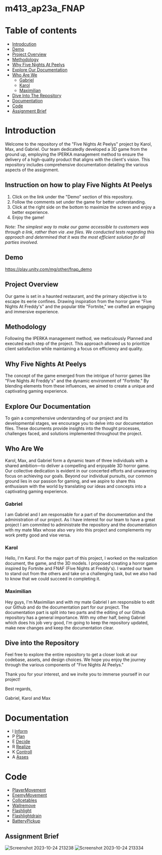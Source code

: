 # m413_ap23a_FNAP

# Table of contents

* [Introdcution](#introduction)
* [Demo](#demo)
* [Project Overview](#project-overview)
* [Methodology](#methodology)
* [Why Five Nights At Peelys](#why-five-nights-at-peelys)
* [Explore Our Documentation](#explore-our-documentation)
* [Who Are We](#who-are-we)
  * [Gabriel](#gabriel)
  * [Karol](#karol)
  * [Maximilian](#maximilian)
* [Dive Into The Repository](#dive-into-the-repository)
* [Documentation](#documentation)
* [Code](#code)
* [Assignment Brief](#assignment-brief)

# Introduction
Welcome to the repository of the "Five Nights At Peelys" project by Karol, Max, and Gabriel. Our team dedicatedly developed a 3D game from the ground up, employing the IPERKA management method to ensure the delivery of a high-quality product that aligns with the client's vision. This repository includes comprehensive documentation detailing the various aspects of the assignment.

## Instruction on how to play Five Nights At Peelys

1. Click on the link under the "Demo" section of this repository.
2. Follow the comments set under the game for better understanding.
3. Click at the right side on the bottom to maximize the screen and enjoy a better experience.
4. Enjoy the game!

*Note: The simplest way to make our game accessible to customers was through a link, rather than via .exe files. We conducted tests regarding this approach and determined that it was the most efficient solution for all parties involved.*

## Demo
https://play.unity.com/mg/other/fnap_demo

## Project Overview
Our game is set in a haunted restaurant, and the primary objective is to escape its eerie confines. Drawing inspiration from the horror game "Five Nights At Freddy's" and the popular title "Fortnite," we crafted an engaging and immersive experience.

## Methodology
Following the IPERKA management method, we meticulously Planned and executed each step of the project. This approach allowed us to prioritize client satisfaction while maintaining a focus on efficiency and quality.

## Why Five Nights At Peelys
The concept of the game emerged from the intrigue of horror games like "Five Nights At Freddy's" and the dynamic environment of "Fortnite." By blending elements from these influences, we aimed to create a unique and captivating gaming experience.

## Explore Our Documentation
To gain a comprehensive understanding of our project and its developmental stages, we encourage you to delve into our documentation files. These documents provide insights into the thought processes, challenges faced, and solutions implemented throughout the project.


## Who Are We
Karol, Max, and Gabriel form a dynamic team of three individuals with a shared ambition—to deliver a compelling and enjoyable 3D horror game. Our collective dedication is evident in our concerted efforts and unwavering focus on achieving our goals. Beyond our individual pursuits, our common ground lies in our passion for gaming, and we aspire to share this enthusiasm with the world by translating our ideas and concepts into a captivating gaming experience.

### Gabriel
I am Gabriel and I am responsable for a part of the documentation and the administration of our project. As I have interest for our team to have a great project I am commited to administrate the repository and the documentation with my mate Max whose also very into this project and complements my work pretty good and vise versa.

### Karol
Hello, I'm Karol. For the major part of this project, I worked on the realization document, the game, and the 3D models. I proposed creating a horror game inspired by Fortnite and FNAF (Five Nights at Freddy's). I wanted our team to stand out from the others and take on a challenging task, but we also had to know that we could succeed in completing it.

### Maximilian
Hey guys, I'm Maximilian and with my mate Gabriel I am responsible to edit our Github and do the documentation part for our project. The documentation part is split into two parts and the editing of our Github repository has a general importance. With my other half, being Gabriel which does his job very good, I'm going to keep the repository updated, make new changes and keep the documentation clear.

## Dive into the Repository
Feel free to explore the entire repository to get a closer look at our codebase, assets, and design choices. We hope you enjoy the journey through the various components of "Five Nights At Peelys."

Thank you for your interest, and we invite you to immerse yourself in our project!

Best regards,

Gabriel, Karol and Max


# Documentation
* I [Inform]
* P [Plan]
* E [Decide]
* R [Realize] 
* K [Controll]
* A [Asses]
  
# Code
* [PlayerMovement]
* [EnemyMovement]
* [Collcetables]
* [Wallremove]
* [Flashlight]
* [Flashlightdrain]
* [BatteryPickup]















[Inform]: https://github.com/Maximilian-Noethe/m413_ap23a_FNAP/tree/main/01_documentation/i-nform/inform.md
[Plan]: https://github.com/Maximilian-Noethe/m413_ap23a_FNAP/tree/main/01_documentation/p-lan/plan.md
[Decide]: https://github.com/Maximilian-Noethe/m413_ap23a_FNAP/tree/main/01_documentation/e-decide/decision.md
[Realize]: https://github.com/Maximilian-Noethe/m413_ap23a_FNAP/tree/main/01_documentation/r-ealise/realization.md
[Controll]: https://github.com/Maximilian-Noethe/m413_ap23a_FNAP/tree/main/01_documentation/k-controll
[Asses]: https://github.com/Maximilian-Noethe/m413_ap23a_FNAP/blob/main/01_documentation/a-sses/asses.md

## Assignment Brief

![Screenshot 2023-10-24 213238](https://github.com/Maximilian-Noethe/m413_ap23a_FNAP/assets/142780256/b6916174-d9b7-496e-9c46-81e19ae87a64)
![Screenshot 2023-10-24 213334](https://github.com/Maximilian-Noethe/m413_ap23a_FNAP/assets/142780256/2570f278-4416-4356-8db5-4409ddd02848)




[PlayerMovement]: https://github.com/Maximilian-Noethe/m413_ap23a_FNAP/blob/main/Code/PlayerMovement.cs
[EnemyMovement]: https://github.com/Maximilian-Noethe/m413_ap23a_FNAP/blob/main/Code/EnemyMovement.cs
[Collcetables]: https://github.com/Maximilian-Noethe/m413_ap23a_FNAP/blob/main/Code/Collectables.cs
[Mask]: https://github.com/Maximilian-Noethe/m413_ap23a_FNAP/blob/main/Code/Mask.cs
[Wallremove]: https://github.com/Maximilian-Noethe/m413_ap23a_FNAP/blob/main/Code/Wallremove.cs
[Flashlight]: https://github.com/Maximilian-Noethe/m413_ap23a_FNAP/blob/main/Code/Flashlight.cs
[Flashlightdrain]: https://github.com/Maximilian-Noethe/m413_ap23a_FNAP/blob/main/Code/Flashlightdrain.cs
[BatteryPickup]: https://github.com/Maximilian-Noethe/m413_ap23a_FNAP/blob/main/Code/BatteryPickup.cs



